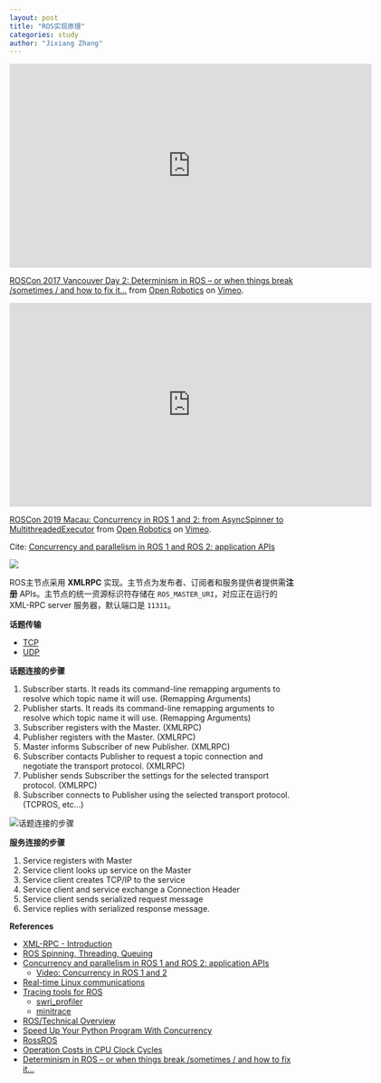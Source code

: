 ```yaml
---
layout: post
title: "ROS实现原理"
categories: study
author: "Jixiang Zhang"
---
```


<iframe src="https://player.vimeo.com/video/236186712?h=53fadfb8fb" width="640" height="360" frameborder="0" allow="autoplay; fullscreen; picture-in-picture" allowfullscreen></iframe>
<p><a href="https://vimeo.com/236186712">ROSCon 2017 Vancouver Day 2: Determinism in ROS &ndash; or when things break /sometimes / and how to fix it&hellip;</a> from <a href="https://vimeo.com/osrfoundation">Open Robotics</a> on <a href="https://vimeo.com">Vimeo</a>.</p>

<iframe src="https://player.vimeo.com/video/379127709?h=2386e27c21" width="640" height="360" frameborder="0" allow="autoplay; fullscreen; picture-in-picture" allowfullscreen></iframe>
<p><a href="https://vimeo.com/379127709">ROSCon 2019 Macau: Concurrency in ROS 1 and 2: from AsyncSpinner to MultithreadedExecutor</a> from <a href="https://vimeo.com/osrfoundation">Open Robotics</a> on <a href="https://vimeo.com">Vimeo</a>.</p>

Cite: [Concurrency and parallelism in ROS 1 and ROS 2: application APIs](https://nicolovaligi.com/articles/concurrency-and-parallelism-in-ros1-and-ros2-application-apis/)

![](https://nicolovaligi.com/articles/concurrency-and-parallelism-in-ros1-and-ros2-application-apis/callback_queue.svg)

ROS主节点采用 **XMLRPC** 实现。主节点为发布者、订阅者和服务提供者提供需**注册** APIs。主节点的统一资源标识符存储在 `ROS_MASTER_URI`，对应正在运行的 XML-RPC server 服务器，默认端口是 `11311`。

**话题传输**

- [TCP](http://wiki.ros.org/ROS/TCPROS)
- [UDP](http://wiki.ros.org/ROS/UDPROS)

**话题连接的步骤**

1. Subscriber starts. It reads its command-line remapping arguments to resolve which topic name it will use. (Remapping Arguments)
2. Publisher starts. It reads its command-line remapping arguments to resolve which topic name it will use. (Remapping Arguments)
3. Subscriber registers with the Master. (XMLRPC)
4. Publisher registers with the Master. (XMLRPC)
5. Master informs Subscriber of new Publisher. (XMLRPC)
6. Subscriber contacts Publisher to request a topic connection and negotiate the transport protocol. (XMLRPC)
7. Publisher sends Subscriber the settings for the selected transport protocol. (XMLRPC)
8. Subscriber connects to Publisher using the selected transport protocol. (TCPROS, etc...)

![话题连接的步骤](https://tvax4.sinaimg.cn/large/d494c514ly1gale4ygbwaj20d80a2t9x.jpg)

**服务连接的步骤**

1. Service registers with Master
2. Service client looks up service on the Master
3. Service client creates TCP/IP to the service
4. Service client and service exchange a Connection Header
5. Service client sends serialized request message
6. Service replies with serialized response message.

**References**

- [XML-RPC - Introduction](https://www.tutorialspoint.com/xml-rpc/xml_rpc_intro.htm)
- [ROS Spinning, Threading, Queuing](https://levelup.gitconnected.com/ros-spinning-threading-queuing-aac9c0a793f)
- [Concurrency and parallelism in ROS 1 and ROS 2: application APIs](https://nicolovaligi.com/articles/concurrency-and-parallelism-in-ros1-and-ros2-application-apis/)
  - [Video: Concurrency in ROS 1 and 2](https://vimeo.com/379127709)
- [Real-time Linux communications](https://medium.com/hackernoon/real-time-linux-communications-2faabf31cf5e)
- [Tracing tools for ROS](https://github.com/boschresearch/ros1_tracetools)
  - [swri_profiler](https://github.com/swri-robotics/swri_profiler)
  - [minitrace](https://github.com/hrydgard/minitrace)
- [ROS/Technical Overview](http://wiki.ros.org/ROS/Technical%20Overview)
- [Speed Up Your Python Program With Concurrency](https://realpython.com/python-concurrency/)
- [RossROS](https://www.rossros.org)
- [Operation Costs in CPU Clock Cycles](http://ithare.com/infographics-operation-costs-in-cpu-clock-cycles/)
- [Determinism in ROS – or when things break /sometimes / and how to fix it…](https://vimeo.com/236186712)